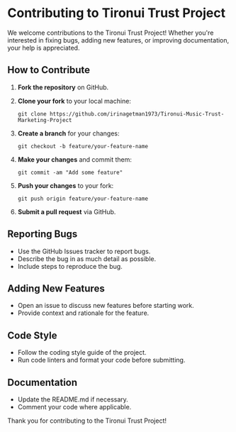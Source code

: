 # Contributing to Tironui Trust Project

We welcome contributions to the Tironui Trust Project! Whether you're interested in fixing bugs, adding new features, or improving documentation, your help is appreciated.

## How to Contribute

1. **Fork the repository** on GitHub.

2. **Clone your fork** to your local machine:
   ```
   git clone https://github.com/irinagetman1973/Tironui-Music-Trust-Marketing-Project
   ```

3. **Create a branch** for your changes:
   ```
   git checkout -b feature/your-feature-name
   ```

4. **Make your changes** and commit them:
   ```
   git commit -am "Add some feature"
   ```

5. **Push your changes** to your fork:
   ```
   git push origin feature/your-feature-name
   ```

6. **Submit a pull request** via GitHub.

## Reporting Bugs

- Use the GitHub Issues tracker to report bugs.
- Describe the bug in as much detail as possible.
- Include steps to reproduce the bug.

## Adding New Features

- Open an issue to discuss new features before starting work.
- Provide context and rationale for the feature.

## Code Style

- Follow the coding style guide of the project.
- Run code linters and format your code before submitting.

## Documentation

- Update the README.md if necessary.
- Comment your code where applicable.

Thank you for contributing to the Tironui Trust Project!

